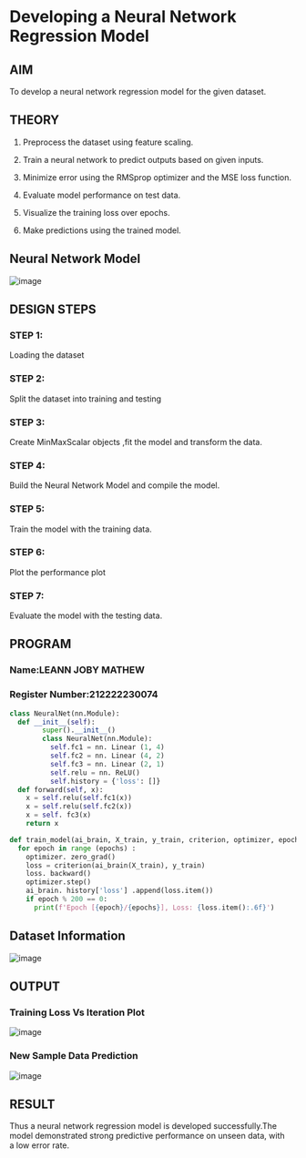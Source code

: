 # Developing a Neural Network Regression Model

## AIM

To develop a neural network regression model for the given dataset.

## THEORY

1. Preprocess the dataset using feature scaling.
   
2. Train a neural network to predict outputs based on given inputs.
   
3. Minimize error using the RMSprop optimizer and the MSE loss function.
   
4. Evaluate model performance on test data.
   
5. Visualize the training loss over epochs.
   
6. Make predictions using the trained model.


## Neural Network Model

![image](https://github.com/user-attachments/assets/ee9acc10-42da-48f5-9a05-b860601c1f28)

## DESIGN STEPS

### STEP 1:

Loading the dataset

### STEP 2:

Split the dataset into training and testing

### STEP 3:

Create MinMaxScalar objects ,fit the model and transform the data.

### STEP 4:

Build the Neural Network Model and compile the model.

### STEP 5:

Train the model with the training data.

### STEP 6:

Plot the performance plot

### STEP 7:

Evaluate the model with the testing data.

## PROGRAM
### Name:LEANN JOBY MATHEW
### Register Number:212222230074
```python
class NeuralNet(nn.Module):
  def __init__(self):
        super().__init__()
        class NeuralNet(nn.Module):
          self.fc1 = nn. Linear (1, 4)
          self.fc2 = nn. Linear (4, 2)
          self.fc3 = nn. Linear (2, 1)
          self.relu = nn. ReLU()
          self.history = {'loss': []}
  def forward(self, x):
    x = self.relu(self.fc1(x))
    x = self.relu(self.fc2(x))
    x = self. fc3(x)
    return x
```

```python
def train_model(ai_brain, X_train, y_train, criterion, optimizer, epochs=4000) :
  for epoch in range (epochs) :
    optimizer. zero_grad()
    loss = criterion(ai_brain(X_train), y_train)
    loss. backward()
    optimizer.step()
    ai_brain. history['loss'] .append(loss.item())
    if epoch % 200 == 0:
      print(f'Epoch [{epoch}/{epochs}], Loss: {loss.item():.6f}')
```
## Dataset Information

![image](https://github.com/user-attachments/assets/b560342c-3a35-47ad-812f-29808c6959ab)


## OUTPUT

### Training Loss Vs Iteration Plot

![image](https://github.com/user-attachments/assets/101c949a-d33b-4780-be31-41634e6fb8e3)

### New Sample Data Prediction

![image](https://github.com/user-attachments/assets/ffdc1b0d-d1cc-4199-9226-7ca81d4c28b8)


## RESULT
Thus a neural network regression model is developed successfully.The model demonstrated strong predictive performance on unseen data, with a low error rate.
